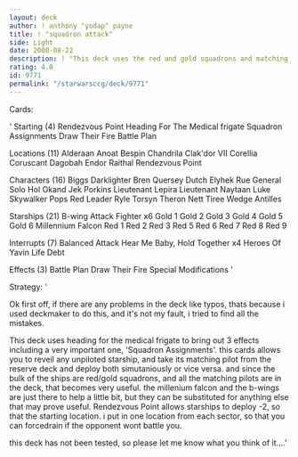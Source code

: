 ```yaml
---
layout: deck
author: ! anthony "yodap" payne
title: ! "squadron attack"
side: Light
date: 2000-08-22
description: ! "This deck uses the red and gold squadrons and matching pilots to create a massive attack force quickly."
rating: 4.0
id: 9771
permalink: "/starwarsccg/deck/9771"
---
```

Cards: 

'
Starting (4)
Rendezvous Point
Heading For The Medical frigate
Squadron Assignments
Draw Their Fire
Battle Plan

Locations (11)
Alderaan
Anoat
Bespin
Chandrila
Clak'dor VII
Corellia
Coruscant
Dagobah
Endor
Raithal
Rendezvous Point

Characters (16)
Biggs Darklighter
Bren Quersey
Dutch
Elyhek Rue
General Solo
Hol Okand
Jek Porkins
Lieutenant Lepira
Lieutenant Naytaan
Luke Skywalker
Pops
Red Leader
Ryle Torsyn
Theron Nett
Tiree
Wedge Antilles

Starships (21)
B-wing Attack Fighter  x6
Gold 1
Gold 2
Gold 3
Gold 4
Gold 5
Gold 6
Millennium Falcon
Red 1
Red 2
Red 3
Red 5
Red 6
Red 7
Red 8
Red 9

Interrupts (7)
Balanced Attack
Hear Me Baby, Hold Together  x4
Heroes Of Yavin
Life Debt

Effects (3)
Battle Plan
Draw Their Fire
Special Modifications
'

Strategy: '

Ok first off, if there are any problems in the deck like typos, thats because i used deckmaker to do this, and it's not my fault, i tried to find all the mistakes.

This deck uses heading for the medical frigate to bring out 3 effects including a very important one, 'Squadron Assignments'. this cards allows you to reveil any unpiloted starship, and take its matching pilot from the reserve deck and deploy both simutaniously or vice versa. and since the bulk of the ships are red/gold squadrons, and all the matching pilots are in the deck, that becomes very useful. the millenium falcon and the b-wings are just there to help a little bit, but they can be substituted for anything else that may prove useful. Rendezvous Point allows starships to deploy -2, so that the starting location. i put in one location from each sector, so that you can forcedrain if the opponent wont battle you.

this deck has not been tested, so please let me know what you think of it....'
